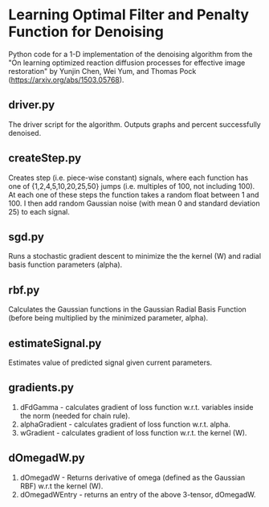 # Learning Optimal Filter and Penalty Function for Denoising

Python code for a 1-D implementation of the denoising algorithm from the "On learning optimized reaction diffusion processes for effective image restoration" by Yunjin Chen, Wei Yum, and Thomas Pock (https://arxiv.org/abs/1503.05768). 

## driver.py
The driver script for the algorithm. Outputs graphs and percent successfully denoised. 

##  createStep.py 
Creates step (i.e. piece-wise constant) signals, where each function has one of {1,2,4,5,10,20,25,50} jumps (i.e. multiples of 100, not including 100). At each one of these steps the function takes a random float between 1 and 100. I then add random Gaussian noise (with mean 0 and standard deviation 25) to each signal. 

## sgd.py
Runs a stochastic gradient descent to minimize the the kernel (W) and radial basis function parameters (alpha). 

## rbf.py
Calculates the Gaussian functions in the Gaussian Radial Basis Function (before being multiplied by the minimized parameter, alpha).

## estimateSignal.py
Estimates value of predicted signal given current parameters.

## gradients.py
1. dFdGamma - calculates gradient of loss function w.r.t. variables inside the norm (needed for chain rule).
2. alphaGradient - calculates gradient of loss function w.r.t. alpha.
3. wGradient - calculates gradient of loss function w.r.t. the kernel (W).

## dOmegadW.py
1. dOmegadW - Returns derivative of omega (defined as the Gaussian RBF) w.r.t the kernel (W).
2. dOmegadWEntry - returns an entry of the above 3-tensor, dOmegadW.


